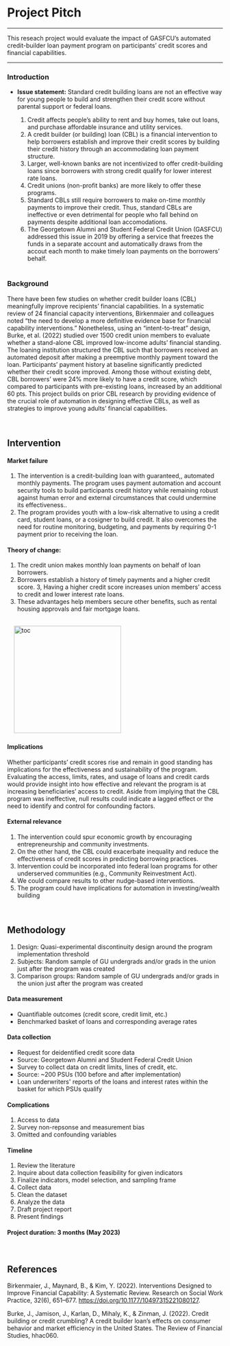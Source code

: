 # Project Pitch 

<hr> 
This reseach project would evaluate the impact of GASFCU’s automated credit-builder loan payment program on participants’ credit scores and financial capabilities. 
<hr>

### Introduction

* **Issue statement:**  Standard credit building loans are not an effective way for young people to build and strengthen their credit score without parental support or federal loans.

  1. Credit affects people’s ability to rent and buy homes, take out loans, and purchase affordable insurance and utility services.
  2. A credit builder (or building) loan (CBL) is a financial intervention to help borrowers establish and improve their credit scores by building their credit history through an accommodating loan payment structure.
  3. Larger, well-known banks are not incentivized to offer credit-building loans since borrowers with strong credit qualify for lower interest rate loans. 
  4. Credit unions (non-profit banks) are more likely to offer these programs. 
  5. Standard CBLs still require borrowers to make on-time monthly payments to improve their credit. Thus, standard CBLs are ineffective or even detrimental for people who fall behind on payments despite additional loan accomodations.
  6. The Georgetown Alumni and Student Federal Credit Union (GASFCU) addressed this issue in 2019 by offering a service that freezes the funds in a separate account and automatically draws from the accout each month to make timely loan payments on the borrowers’ behalf.<br><br>

### Background

There have been few studies on whether credit builder loans (CBL) meaningfully improve recipients’ financial capabilities. In a systematic review of 24 financial capacity interventions, Birkenmaier and colleagues noted “the need to develop a more definitive evidence base for financial capability interventions.” Nonetheless, using an “intent-to-treat” design, Burke, et al. (2022) studied over 1500 credit union members to evaluate whether a stand-alone CBL improved low-income adults’ financial standing. The loaning institution structured the CBL such that borrowers received an automated deposit after making a preemptive monthly payment toward the loan. Participants’ payment history at baseline significantly predicted whether their credit score improved. Among those without existing debt, CBL borrowers’ were 24% more likely to have a credit score, which compared to participants with pre-existing loans, increased by an additional 60 pts. This project builds on prior CBL research by providing evidence of the crucial role of automation in designing effective CBLs, as well as strategies to improve young adults’ financial capabilities.

<br>

## Intervention

#### Market failure 

1. The intervention is a credit-building loan with guaranteed,, automated monthly payments. The program uses payment automation and account security tools to build participants credit history while remaining robust against human error and external circumstances that could undermine its effectiveness.. 
2. The program provides youth with a low-risk alternative to using a credit card, student loans, or a cosigner to build credit. It also overcomes the need for routine monitoring, budgeting, and payments by requiring 0-1 payment prior to receiving the loan.

#### Theory of change: 
  
  1. The credit union makes monthly loan payments on behalf of loan borrowers. 
  2. Borrowers establish a history of timely payments and a higher credit score.
  3, Having a higher credit score increases union members’ access to credit and lower interest rate loans.
  4. These advantages help members secure other benefits, such as rental housing approvals and fair mortgage loans.<br><br>

&nbsp;&nbsp;&nbsp;&nbsp;<img src="https://lh4.googleusercontent.com/b_Vq2k2NM7DNb1todo1-_G5QhUHxAwMc62lecDjn0n1xO8Y1xAuC5DKTwJW0SXDbENRs-y5NWBvqytlD7Yp1LWT4G2lquvRVx1J6JhRf3FRgJwocNY_Dbt50JtWPUFD_otnqVBfSxhwWbNasKlkAqXU" alt="toc" width="250">
  
#### Implications
Whether participants’ credit scores rise and remain in good standing has implications for the effectiveness and sustainability of the program. Evaluating the access, limits, rates, and usage of loans and credit cards would provide insight into how effective and relevant the program is at increasing beneficiaries’ access to credit. Aside from implying that the CBL program was ineffective, null results could indicate a lagged effect or the need to identify and control for confounding factors. 

#### External relevance

  1. The intervention could spur economic growth by encouraging entrepreneurship and community investments. 
  2. On the other hand, the CBL could exacerbate inequality and reduce the effectiveness of credit scores in predicting borrowing practices. 
  3. Intervention could be incorporated into federal loan programs for other underserved communities (e.g., Community Reinvestment Act). 
  4. We could compare results to other nudge-based interventions. 
  5. The program could have implications for automation in investing/wealth building

<br>

## Methodology

   1. Design: Quasi-experimental discontinuity design around the program implementation threshold 
   2. Subjects: Random sample of GU undergrads and/or grads in the union just after the program was created
   3. Comparison groups: Random sample of GU undergrads and/or grads in the union just after the program was created

#### Data measurement
- Quantifiable outcomes (credit score, credit limit, etc.)
- Benchmarked basket of loans and corresponding average rates

#### Data collection 
- Request for deidentified credit score data
 - Source: Georgetown Alumni and Student Federal Credit Union
- Survey to collect data on credit limits, lines of credit, etc.
 - Source: ~200 PSUs (100 before and after implementation)
- Loan underwriters' reports of the loans and interest rates within the basket for which PSUs qualify 

#### Complications

 1. Access to data
 2. Survey non-repsonse and measurement bias
 2. Omitted and confounding variables
     
#### Timeline  

 1. Review the literature
 2. Inquire about data collection feasibility for given indicators
 3. Finalize indicators, model selection, and sampling frame
 4. Collect data
 5. Clean the dataset
 6. Analyze the data 
 7. Draft project report 
 8. Present findings 

#### Project duration: 3 months (May 2023)

<br>

## **References**

Birkenmaier, J., Maynard, B., & Kim, Y. (2022). Interventions Designed to Improve Financial Capability: A Systematic Review. Research on Social Work Practice, 32(6), 651–677. https://doi.org/10.1177/10497315221080127.

Burke, J., Jamison, J., Karlan, D., Mihaly, K., & Zinman, J. (2022). Credit building or credit crumbling? A credit builder loan’s effects on consumer behavior and market efficiency in the United States. The Review of Financial Studies, hhac060. 

<br>
